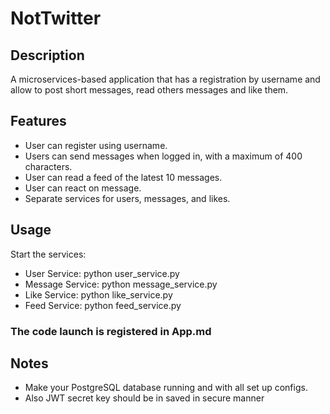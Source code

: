 # NotTwitter

## Description
A microservices-based application that has a registration by username and allow to post short messages, read others messages and like them.

## Features
- User can register using username.
- Users can send messages when logged in, with a maximum of 400 characters.
- User can read a feed of the latest 10 messages.
- User can react on message.
- Separate services for users, messages, and likes.

## Usage
Start the services:
* User Service:
    python user_service.py
* Message Service:
    python message_service.py
* Like Service:
    python like_service.py
* Feed Service:
    python feed_service.py
### The code launch is registered in App.md
## Notes
* Make your PostgreSQL database running and with all set up configs. 
* Also JWT secret key should be in saved in secure manner